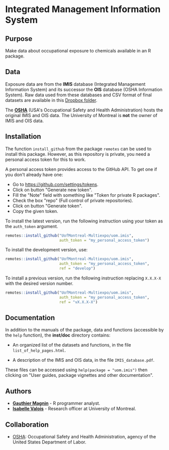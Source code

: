 # Integrated Management Information System


## Purpose

Make data about occupational exposure to chemicals available in an R package.


## Data

Exposure data are from the **IMIS** database (Integrated Management Information System) and its successor the **OIS** database (OSHA Information System). Raw data used from these databases and CSV format of final datasets are available in this [Dropbox folder](https://www.dropbox.com/sh/09ygmyw7ds5myz3/AADtdE2LMbDphVwjPzbWNDbRa?dl=0).

The [**OSHA**](https://www.osha.gov/) (USA's Occupational Safety and Health Administration) hosts the original IMIS and OIS data. The University of Montreal is **not** the owner of IMIS and OIS data.


## Installation

The function `install_github` from the package `remotes` can be used to install this package. However, as this repository is private, you need a personal access token for this to work.

A personal access token provides access to the GitHub API. To get one if you don't already have one:

* Go to <https://github.com/settings/tokens>.
* Click on button "Generate new token".
* Fill the "Note" field with something like "Token for private R packages".
* Check the box "repo" (Full control of private repositories).
* Click on button "Generate token".
* Copy the given token.

To install the latest version, run the following instruction using your token as the `auth_token` argument.
```r
remotes::install_github("UofMontreal-Multiexpo/uom.imis",
                        auth_token = "my_personal_access_token")
```

To install the development version, use:
```r
remotes::install_github("UofMontreal-Multiexpo/uom.imis",
                        auth_token = "my_personal_access_token",
                        ref = "develop")
```

To install a previous version, run the following instruction replacing `X.X.X-X` with the desired version number.
```r
remotes::install_github("UofMontreal-Multiexpo/uom.imis",
                        auth_token = "my_personal_access_token",
                        ref = "vX.X.X-X")
```


## Documentation

In addition to the manuals of the package, data and functions (accessible by the `help` function), the **inst/doc** directory contains:

* An organized list of the datasets and functions, in the file `list_of_help_pages.html`.

* A description of the IMIS and OIS data, in the file `IMIS_database.pdf`.

These files can be accessed using `help(package = "uom.imis")` then clicking on "User guides, package vignettes and other documentation".


## Authors

* [**Gauthier Magnin**](https://fr.linkedin.com/in/gauthier-magnin) - R programmer analyst.
* [**Isabelle Valois**](https://espum.umontreal.ca/lespum/departement-de-sante-environnementale-et-sante-au-travail/lequipe-du-departement/agents-et-professionnels-de-recherche/) - Research officer at University of Montreal.


## Collaboration

* [OSHA](https://www.osha.gov/): Occupational Safety and Health Administration, agency of the United States Department of Labor.
